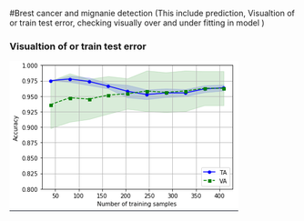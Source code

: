 #Brest cancer and mignanie detection 
(This include prediction,
Visualtion of or train test error,
checking visually over and under fitting in model
)

<h3> Visualtion of or train test error  </h3>
<img src='capture.png'>